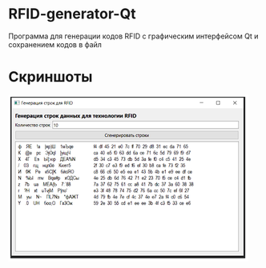 # RFID-generator-Qt
Программа для генерации кодов RFID с графическим интерфейсом Qt и сохранением кодов в файл

# Скриншоты
![результат работы](result.PNG)

